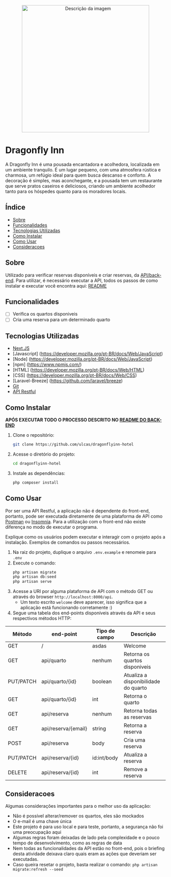 <p align="center">
  <img src="https://kucdinteractive.com/lgreger/business/images/logo.png" alt="Descrição da imagem" width="400"/>
</p>

# Dragonfly Inn

A Dragonfly Inn é uma pousada encantadora e acolhedora, localizada em um ambiente tranquilo. É um lugar pequeno, com uma atmosfera rústica e charmosa, um refúgio ideal para quem busca descanso e conforto. A decoração é simples, mas aconchegante, e a pousada tem um restaurante que serve pratos caseiros e deliciosos, criando um ambiente acolhedor tanto para os hóspedes quanto para os moradores locais.

## Índice

- [Sobre](#sobre)
- [Funcionalidades](#funcionalidades)
- [Tecnologias Utilizadas](#tecnologias-utilizadas)
- [Como Instalar](#como-instalar)
- [Como Usar](#como-usar)
- [Consideracoes](#consideracoes)

## Sobre

Utilizado para verificar reservas disponíveis e criar reservas, da [API/back-end](https://github.com/ulcas/dragonflyinn-hotel).
Para utilizar, é necessário executar a API, todos os passos de como instalar e executar você encontra aqui: [README](https://github.com/ulcas/dragonflyinn-hotel/tree/main?tab=readme-ov-file#sobre)

## Funcionalidades

- [ ] Verifica os quartos disponiveis
- [ ] Cria uma reserva para um determinado quarto

## Tecnologias Utilizadas

- [Next.JS](https://nextjs.org/)
- [Javascript] (https://developer.mozilla.org/pt-BR/docs/Web/JavaScript)
- [Node] (https://developer.mozilla.org/pt-BR/docs/Web/JavaScript)
- [npm] (https://www.npmjs.com/)
- [HTML] (https://developer.mozilla.org/pt-BR/docs/Web/HTML)
- [CSS] (https://developer.mozilla.org/pt-BR/docs/Web/CSS)
- [Laravel-Breeze] (https://github.com/laravel/breeze)
- [Git](https://git-scm.com/)
- [API Restful](https://aws.amazon.com/pt/what-is/restful-api/)

## Como Instalar

**APÓS EXECUTAR TODO O PROCESSO DESCRITO NO [README DO BACK-END](https://github.com/ulcas/dragonflyinn-hotel/tree/main?tab=readme-ov-file#sobre)** 

1. Clone o repositório:
    ```bash
    git clone https://github.com/ulcas/dragonflyinn-hotel
    ```
2. Acesse o diretório do projeto:
    ```bash
    cd dragonflyinn-hotel
    ```
3. Instale as dependências:
    ```bash
    php composer install
    ```

## Como Usar

Por ser uma API Restful, a aplicação não é dependente do front-end, portanto, pode ser executada diretamente de uma plataforma de API como [Postman](https://www.postman.com/) ou [Insomnia](https://insomnia.rest/download).
Para a utilização com o front-end não existe diferença no modo de executar o programa.

Explique como os usuários podem executar e interagir com o projeto após a instalação. Exemplos de comandos ou passos necessários.

1. Na raiz do projeto, duplique o arquivo `.env.example` e renomeie para `.env` 
2. Execute o comando:
    ```bash
    php artisan migrate
    php artisan db:seed
    php artisan serve
    ```
3. Acesse a URI por alguma plataforma de API com o método GET ou através do browser `http://localhost:8000/api`.
    - Um texto escrito `welcome` deve aparecer, isso significa que a aplicação está funcionando corretamente :) 
4. Segue uma tabela dos end-points disponíveis através da API e seus respectivos métodos HTTP:

| Método    | end-point | Tipo de campo | Descrição |
| -------   | ----- | ------------- | ----------- |
| GET       | / |   asdas | Welcome |
| GET       | api/quarto | nenhum | Retorna os quartos disponiveis |
| PUT/PATCH | api/quarto/{id} | boolean | Atualiza a disponibilidade do quarto |
| GET       | api/quarto/{id} | int | Retorna o quarto |
| GET       | api/reserva | nenhum | Retorna todas as reservas |
| GET       | api/reserva/{email} | string | Retorna a reserva |
| POST      | api/reserva | body | Cria uma reserva |
| PUT/PATCH | api/reserva/{id} | id:int/body | Atualiza a reserva |
| DELETE    | api/reserva/{id} | int | Remove a reserva |

## Consideracoes

Algumas considerações importantes para o melhor uso da aplicação:

- Não é possível alterar/remover os quartos, eles são mockados
- O e-mail é uma chave única
- Este projeto é para uso local e para teste, portanto, a segurança não foi uma preocupação aqui
- Algumas regras foram deixadas de lado pela complexidade e o pouco tempo de desenvolvimento, como as regras de data
- Nem todas as funcionalidades da API estão no front-end, pois o briefing desta atividade deixava claro quais eram as ações que deveriam ser executadas.
- Caso queira resetar o projeto, basta realizar o comando: `php artisan migrate:refresh --seed`
